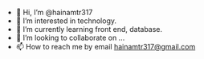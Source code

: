 - 👋 Hi, I’m @hainamtr317
- 👀 I’m interested in technology.
- 🌱 I’m currently learning front end, database.
- 💞️ I’m looking to collaborate on ...
- 📫 How to reach me by email hainamtr317@gmail.com

<!---
hainamtr317/hainamtr317 is a ✨ special ✨ repository because its `README.md` (this file) appears on your GitHub profile.
You can click the Preview link to take a look at your changes.
--->
